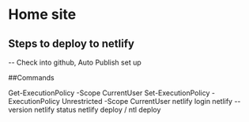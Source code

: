 # Home site

## Steps to deploy to netlify
-- Check into github, Auto Publish set up


##Commands


Get-ExecutionPolicy -Scope CurrentUser
Set-ExecutionPolicy -ExecutionPolicy Unrestricted -Scope CurrentUser
netlify login
netlify --version
netlify status
netlify deploy  / ntl deploy